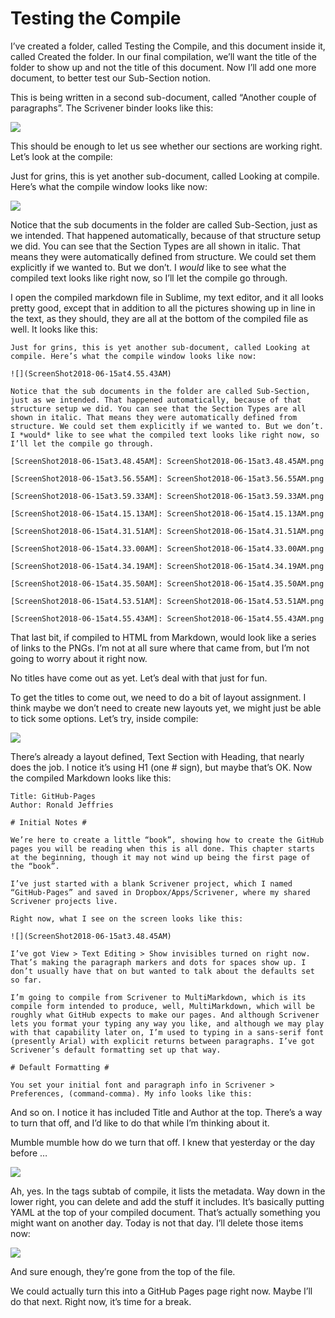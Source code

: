 # Testing the Compile #

I’ve created a folder, called Testing the Compile, and this document inside it, called Created the folder. In our final compilation, we’ll want the title of the folder to show up and not the title of this document. Now I’ll add one more document, to better test our Sub-Section notion.

This is being written in a second sub-document, called “Another couple of paragraphs”. The Scrivener binder looks like this:

![](ScreenShot2018-06-15at4.53.51AM)

This should be enough to let us see whether our sections are working right. Let’s look at the compile:

Just for grins, this is yet another sub-document, called Looking at compile. Here’s what the compile window looks like now:

![](ScreenShot2018-06-15at4.55.43AM)

Notice that the sub documents in the folder are called Sub-Section, just as we intended. That happened automatically, because of that structure setup we did. You can see that the Section Types are all shown in italic. That means they were automatically defined from structure. We could set them explicitly if we wanted to. But we don’t. I *would* like to see what the compiled text looks like right now, so I’ll let the compile go through.

I open the compiled markdown file in Sublime, my text editor, and it all looks pretty good, except that in addition to all the pictures showing up in line in the text, as they should, they are all at the bottom of the compiled file as well. It looks like this:

```
Just for grins, this is yet another sub-document, called Looking at compile. Here’s what the compile window looks like now:

![](ScreenShot2018-06-15at4.55.43AM)

Notice that the sub documents in the folder are called Sub-Section, just as we intended. That happened automatically, because of that structure setup we did. You can see that the Section Types are all shown in italic. That means they were automatically defined from structure. We could set them explicitly if we wanted to. But we don’t. I *would* like to see what the compiled text looks like right now, so I’ll let the compile go through.

[ScreenShot2018-06-15at3.48.45AM]: ScreenShot2018-06-15at3.48.45AM.png

[ScreenShot2018-06-15at3.56.55AM]: ScreenShot2018-06-15at3.56.55AM.png

[ScreenShot2018-06-15at3.59.33AM]: ScreenShot2018-06-15at3.59.33AM.png

[ScreenShot2018-06-15at4.15.13AM]: ScreenShot2018-06-15at4.15.13AM.png

[ScreenShot2018-06-15at4.31.51AM]: ScreenShot2018-06-15at4.31.51AM.png

[ScreenShot2018-06-15at4.33.00AM]: ScreenShot2018-06-15at4.33.00AM.png

[ScreenShot2018-06-15at4.34.19AM]: ScreenShot2018-06-15at4.34.19AM.png

[ScreenShot2018-06-15at4.35.50AM]: ScreenShot2018-06-15at4.35.50AM.png

[ScreenShot2018-06-15at4.53.51AM]: ScreenShot2018-06-15at4.53.51AM.png

[ScreenShot2018-06-15at4.55.43AM]: ScreenShot2018-06-15at4.55.43AM.png
```

That last bit, if compiled to HTML from Markdown, would look like a series of links to the PNGs. I’m not at all sure where that came from, but I’m not going to worry about it right now. 

No titles have come out as yet. Let’s deal with that just for fun.

To get the titles to come out, we need to do a bit of layout assignment. I think maybe we don’t need to create new layouts yet, we might just be able to tick some options. Let’s try, inside compile:

![](ScreenShot2018-06-15at5.07.22AM)

There’s already a layout defined, Text Section with Heading, that nearly does the job. I notice it’s using H1 (one # sign), but maybe that’s OK. Now the compiled Markdown looks like this:

```
Title: GitHub-Pages  
Author: Ronald Jeffries

# Initial Notes #

We’re here to create a little “book”, showing how to create the GitHub pages you will be reading when this is all done. This chapter starts at the beginning, though it may not wind up being the first page of the “book”.

I’ve just started with a blank Scrivener project, which I named “GitHub-Pages” and saved in Dropbox/Apps/Scrivener, where my shared Scrivener projects live.

Right now, what I see on the screen looks like this:

![](ScreenShot2018-06-15at3.48.45AM)

I’ve got View > Text Editing > Show invisibles turned on right now. That’s making the paragraph markers and dots for spaces show up. I don’t usually have that on but wanted to talk about the defaults set so far.

I’m going to compile from Scrivener to MultiMarkdown, which is its compile form intended to produce, well, MultiMarkdown, which will be roughly what GitHub expects to make our pages. And although Scrivener lets you format your typing any way you like, and although we may play with that capability later on, I’m used to typing in a sans-serif font (presently Arial) with explicit returns between paragraphs. I’ve got Scrivener’s default formatting set up that way.

# Default Formatting #

You set your initial font and paragraph info in Scrivener > Preferences, (command-comma). My info looks like this:
```

And so on. I notice it has included Title and Author at the top. There’s a way to turn that off, and I’d like to do that while I’m thinking about it.

Mumble mumble how do we turn that off. I knew that yesterday or the day before …

![](ScreenShot2018-06-15at5.12.50AM)

Ah, yes. In the tags subtab of compile, it lists the metadata. Way down in the lower right, you can delete and add the stuff it includes. It’s basically putting YAML at the top of your compiled document. That’s actually something you might want on another day. Today is not that day. I’ll delete those items now:

![](ScreenShot2018-06-15at5.14.54AM)

And sure enough, they’re gone from the top of the file. 

We could actually turn this into a GitHub Pages page right now. Maybe I’ll do that next. Right now, it’s time for a break. 

